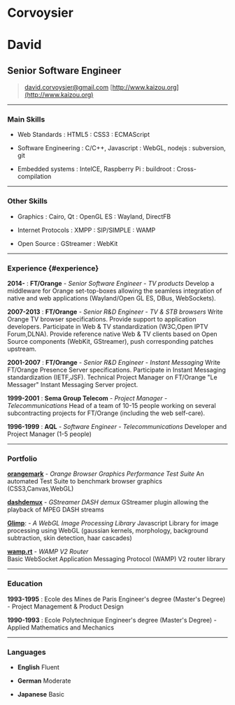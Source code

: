 # Corvoysier
# David
## Senior Software Engineer

> [david.corvoysier@gmail.com](david.corvoysier@gmail.com)
> [http://www.kaizou.org](http://www.kaizou.org)

------

### Main Skills

* Web Standards
  : HTML5
  : CSS3
  : ECMAScript

* Software Engineering
  : C/C++, Javascript
  : WebGL, nodejs
  : subversion, git

* Embedded systems
  : IntelCE, Raspberry Pi
  : buildroot
  : Cross-compilation

------

### Other Skills

* Graphics
  : Cairo, Qt
  : OpenGL ES
  : Wayland, DirectFB

* Internet Protocols
  : XMPP
  : SIP/SIMPLE
  : WAMP

* Open Source
  : GStreamer
  : WebKit

------

### Experience {#experience}

__2014-__ : **FT/Orange** - *Senior Software Engineer - TV products*
  Develop a middleware for Orange set-top-boxes allowing the seamless integration of native and web applications (Wayland/Open GL ES, DBus, WebSockets).

__2007-2013__ : **FT/Orange** - *Senior R&D Engineer - TV & STB browsers*
  Write Orange TV browser specifications. Provide support to application developers. Participate in Web & TV standardization (W3C,Open IPTV Forum,DLNA). Provide reference native Web & TV clients based on Open Source components (WebKit, GStreamer), push corresponding patches upstream.

__2001-2007__ : **FT/Orange** - *Senior R&D Engineer - Instant Messaging*
  Write FT/Orange Presence Server specifications. Participate in Instant Messaging standardization (IETF,JSF). Technical Project Manager on FT/Orange "Le Messager" Instant Messaging Server project.

__1999-2001__ : **Sema Group Telecom** - *Project Manager - Telecommunications*
  Head of a team of 10-15 people working on several subcontracting projects for FT/Orange (including the web self-care).

__1996-1999__ : **AQL** - *Software Engineer - Telecommunications*
  Developer and Project Manager (1-5 people)

---

### Portfolio

**[orangemark](http://orange-opensource.github.io/orangemark/)** - *Orange Browser Graphics Performance Test Suite*
  An automated Test Suite to benchmark browser graphics (CSS3,Canvas,WebGL)

**[dashdemux](https://github.com/Orange-OpenSource/gstdashdemux)** - *GStreamer DASH demux*
  GStreamer plugin allowing the playback of MPEG DASH streams
  
**[Glimp](https://github.com/Orange-OpenSource/glimp)**: - *A WebGL Image Processing Library*
  Javascript Library for image processing using WebGL (gaussian kernels, morphology, background subtraction, skin detection, haar cascades)

**[wamp.rt](https://www.npmjs.org/package/wamp.rt)** - *WAMP V2 Router*  
  Basic WebSocket Application Messaging Protocol (WAMP) V2 router library

---

### Education

__1993-1995__ : Ecole des Mines de Paris
  Engineer's degree (Master's Degree) - Project Management & Product Design

__1990-1993__ : Ecole Polytechnique
  Engineer's degree (Master's Degree) - Applied Mathematics and Mechanics

---

### Languages

* **English**
  Fluent

* **German**
  Moderate

* **Japanese**
  Basic

